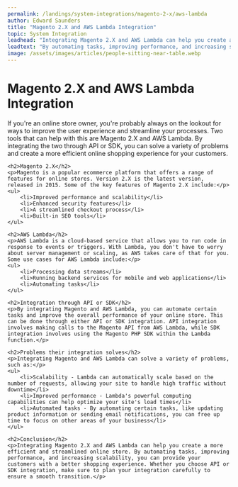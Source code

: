 ```yaml
---
permalink: /landings/system-integrations/magento-2-x/aws-lambda
author: Edward Saunders
title: "Magento 2.X and AWS Lambda Integration"
topic: System Integration
leadhead: "Integrating Magento 2.X and AWS Lambda can help you create a more efficient and streamlined online store"
leadtext: "By automating tasks, improving performance, and increasing scalability, you can provide your customers with a better shopping experience. Whether you choose API or SDK integration, make sure to plan your integration carefully to ensure a smooth transition."
image: /assets/images/articles/people-sitting-near-table.webp
---
```

<div class="arttext">	<h1>Magento 2.X and AWS Lambda Integration</h1>
	<p>If you're an online store owner, you're probably always on the lookout for ways to improve the user experience and streamline your processes. Two tools that can help with this are Magento 2.X and AWS Lambda. By integrating the two through API or SDK, you can solve a variety of problems and create a more efficient online shopping experience for your customers.</p>

	<h2>Magento 2.X</h2>
	<p>Magento is a popular ecommerce platform that offers a range of features for online stores. Version 2.X is the latest version, released in 2015. Some of the key features of Magento 2.X include:</p>
	<ul>
		<li>Improved performance and scalability</li>
		<li>Enhanced security features</li>
		<li>A streamlined checkout process</li>
		<li>Built-in SEO tools</li>
	</ul>

	<h2>AWS Lambda</h2>
	<p>AWS Lambda is a cloud-based service that allows you to run code in response to events or triggers. With Lambda, you don't have to worry about server management or scaling, as AWS takes care of that for you. Some use cases for AWS Lambda include:</p>
	<ul>
		<li>Processing data streams</li>
		<li>Running backend services for mobile and web applications</li>
		<li>Automating tasks</li>
	</ul>

	<h2>Integration through API or SDK</h2>
	<p>By integrating Magento and AWS Lambda, you can automate certain tasks and improve the overall performance of your online store. This can be done through either API or SDK integration. API integration involves making calls to the Magento API from AWS Lambda, while SDK integration involves using the Magento PHP SDK within the Lambda function.</p>

	<h2>Problems their integration solves</h2>
	<p>Integrating Magento and AWS Lambda can solve a variety of problems, such as:</p>
	<ul>
		<li>Scalability - Lambda can automatically scale based on the number of requests, allowing your site to handle high traffic without downtime</li>
		<li>Improved performance - Lambda's powerful computing capabilities can help optimize your site's load times</li>
		<li>Automated tasks - By automating certain tasks, like updating product information or sending email notifications, you can free up time to focus on other areas of your business</li>
	</ul>

	<h2>Conclusion</h2>
	<p>Integrating Magento 2.X and AWS Lambda can help you create a more efficient and streamlined online store. By automating tasks, improving performance, and increasing scalability, you can provide your customers with a better shopping experience. Whether you choose API or SDK integration, make sure to plan your integration carefully to ensure a smooth transition.</p>
</div>